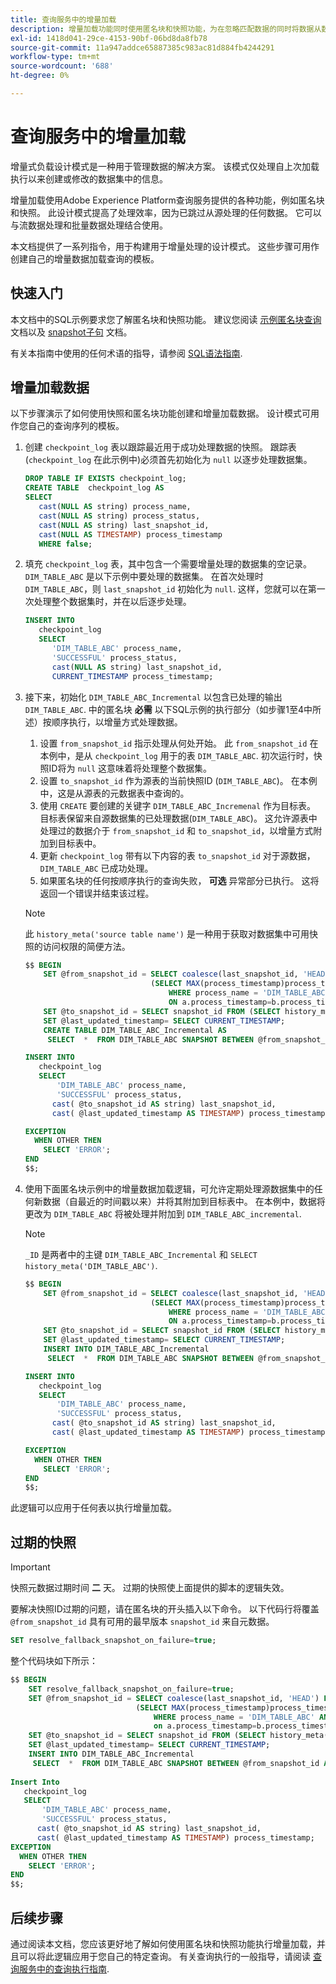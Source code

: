 ```yaml
---
title: 查询服务中的增量加载
description: 增量加载功能同时使用匿名块和快照功能，为在忽略匹配数据的同时将数据从数据湖移动到data warehouse提供了近乎实时的解决方案。
exl-id: 1418d041-29ce-4153-90bf-06bd8da8fb78
source-git-commit: 11a947addce65887385c983ac81d884fb4244291
workflow-type: tm+mt
source-wordcount: '688'
ht-degree: 0%

---
```


# 查询服务中的增量加载

增量式负载设计模式是一种用于管理数据的解决方案。 该模式仅处理自上次加载执行以来创建或修改的数据集中的信息。

增量加载使用Adobe Experience Platform查询服务提供的各种功能，例如匿名块和快照。 此设计模式提高了处理效率，因为已跳过从源处理的任何数据。 它可以与流数据处理和批量数据处理结合使用。

本文档提供了一系列指令，用于构建用于增量处理的设计模式。 这些步骤可用作创建自己的增量数据加载查询的模板。

## 快速入门

本文档中的SQL示例要求您了解匿名块和快照功能。 建议您阅读 [示例匿名块查询](./anonymous-block.md) 文档以及 [snapshot子句](../sql/syntax.md#snapshot-clause) 文档。

有关本指南中使用的任何术语的指导，请参阅 [SQL语法指南](../sql/syntax.md).

## 增量加载数据

以下步骤演示了如何使用快照和匿名块功能创建和增量加载数据。 设计模式可用作您自己的查询序列的模板。

1. 创建 `checkpoint_log` 表以跟踪最近用于成功处理数据的快照。 跟踪表(`checkpoint_log` 在此示例中)必须首先初始化为 `null` 以逐步处理数据集。

   ```SQL
   DROP TABLE IF EXISTS checkpoint_log;
   CREATE TABLE  checkpoint_log AS
   SELECT
      cast(NULL AS string) process_name,
      cast(NULL AS string) process_status,
      cast(NULL AS string) last_snapshot_id,
      cast(NULL AS TIMESTAMP) process_timestamp
      WHERE false;
   ```

1. 填充 `checkpoint_log` 表，其中包含一个需要增量处理的数据集的空记录。 `DIM_TABLE_ABC` 是以下示例中要处理的数据集。 在首次处理时 `DIM_TABLE_ABC`，则 `last_snapshot_id` 初始化为 `null`. 这样，您就可以在第一次处理整个数据集时，并在以后逐步处理。

   ```SQL
   INSERT INTO
      checkpoint_log
      SELECT
         'DIM_TABLE_ABC' process_name,
         'SUCCESSFUL' process_status,
         cast(NULL AS string) last_snapshot_id,
         CURRENT_TIMESTAMP process_timestamp;
   ```

1. 接下来，初始化 `DIM_TABLE_ABC_Incremental` 以包含已处理的输出 `DIM_TABLE_ABC`. 中的匿名块 **必需** 以下SQL示例的执行部分（如步骤1至4中所述）按顺序执行，以增量方式处理数据。

   1. 设置 `from_snapshot_id` 指示处理从何处开始。 此 `from_snapshot_id` 在本例中，是从 `checkpoint_log` 用于的表 `DIM_TABLE_ABC`. 初次运行时，快照ID将为 `null` 这意味着将处理整个数据集。
   1. 设置 `to_snapshot_id` 作为源表的当前快照ID (`DIM_TABLE_ABC`)。 在本例中，这是从源表的元数据表中查询的。
   1. 使用 `CREATE` 要创建的关键字 `DIM_TABLE_ABC_Incremenal` 作为目标表。 目标表保留来自源数据集的已处理数据(`DIM_TABLE_ABC`)。 这允许源表中处理过的数据介于 `from_snapshot_id` 和 `to_snapshot_id`，以增量方式附加到目标表中。
   1. 更新 `checkpoint_log` 带有以下内容的表 `to_snapshot_id` 对于源数据， `DIM_TABLE_ABC` 已成功处理。
   1. 如果匿名块的任何按顺序执行的查询失败， **可选** 异常部分已执行。 这将返回一个错误并结束该过程。

   >[!NOTE]
   >
   >此 `history_meta('source table name')` 是一种用于获取对数据集中可用快照的访问权限的简便方法。

   ```SQL
   $$ BEGIN
       SET @from_snapshot_id = SELECT coalesce(last_snapshot_id, 'HEAD') FROM checkpoint_log a JOIN
                               (SELECT MAX(process_timestamp)process_timestamp FROM checkpoint_log
                                   WHERE process_name = 'DIM_TABLE_ABC' AND process_status = 'SUCCESSFUL' )b
                                   ON a.process_timestamp=b.process_timestamp;
       SET @to_snapshot_id = SELECT snapshot_id FROM (SELECT history_meta('DIM_TABLE_ABC')) WHERE  is_current = true;
       SET @last_updated_timestamp= SELECT CURRENT_TIMESTAMP;
       CREATE TABLE DIM_TABLE_ABC_Incremental AS
        SELECT  *  FROM DIM_TABLE_ABC SNAPSHOT BETWEEN @from_snapshot_id AND @to_snapshot_id ;
   
   INSERT INTO
      checkpoint_log
      SELECT
          'DIM_TABLE_ABC' process_name,
          'SUCCESSFUL' process_status,
         cast( @to_snapshot_id AS string) last_snapshot_id,
         cast( @last_updated_timestamp AS TIMESTAMP) process_timestamp;
   
   EXCEPTION
     WHEN OTHER THEN
       SELECT 'ERROR';
   END 
   $$;
   ```

1. 使用下面匿名块示例中的增量数据加载逻辑，可允许定期处理源数据集中的任何新数据（自最近的时间戳以来）并将其附加到目标表中。 在本例中，数据将更改为 `DIM_TABLE_ABC` 将被处理并附加到 `DIM_TABLE_ABC_incremental`.

   >[!NOTE]
   >
   > `_ID` 是两者中的主键 `DIM_TABLE_ABC_Incremental` 和 `SELECT history_meta('DIM_TABLE_ABC')`.

   ```SQL
   $$ BEGIN
       SET @from_snapshot_id = SELECT coalesce(last_snapshot_id, 'HEAD') FROM checkpoint_log a join
                               (SELECT MAX(process_timestamp)process_timestamp FROM checkpoint_log
                                   WHERE process_name = 'DIM_TABLE_ABC' AND process_status = 'SUCCESSFUL' )b
                                   ON a.process_timestamp=b.process_timestamp;
       SET @to_snapshot_id = SELECT snapshot_id FROM (SELECT history_meta('DIM_TABLE_ABC')) WHERE  is_current = true;
       SET @last_updated_timestamp= SELECT CURRENT_TIMESTAMP;
       INSERT INTO DIM_TABLE_ABC_Incremental
        SELECT  *  FROM DIM_TABLE_ABC SNAPSHOT BETWEEN @from_snapshot_id AND @to_snapshot_id WHERE NOT EXISTS (SELECT _id FROM DIM_TABLE_ABC_Incremental a WHERE _id=a._id);
   
   INSERT INTO
      checkpoint_log
      SELECT
          'DIM_TABLE_ABC' process_name,
          'SUCCESSFUL' process_status,
         cast( @to_snapshot_id AS string) last_snapshot_id,
         cast( @last_updated_timestamp AS TIMESTAMP) process_timestamp;
   
   EXCEPTION
     WHEN OTHER THEN
       SELECT 'ERROR';
   END
   $$;
   ```

此逻辑可以应用于任何表以执行增量加载。

## 过期的快照

>[!IMPORTANT]
>
>快照元数据过期时间 **二** 天。 过期的快照使上面提供的脚本的逻辑失效。

要解决快照ID过期的问题，请在匿名块的开头插入以下命令。 以下代码行将覆盖 `@from_snapshot_id` 具有可用的最早版本 `snapshot_id` 来自元数据。

```SQL
SET resolve_fallback_snapshot_on_failure=true;
```

整个代码块如下所示：

```SQL
$$ BEGIN
    SET resolve_fallback_snapshot_on_failure=true;
    SET @from_snapshot_id = SELECT coalesce(last_snapshot_id, 'HEAD') FROM checkpoint_log a JOIN
                            (SELECT MAX(process_timestamp)process_timestamp FROM checkpoint_log
                                WHERE process_name = 'DIM_TABLE_ABC' AND process_status = 'SUCCESSFUL' )b
                                on a.process_timestamp=b.process_timestamp;
    SET @to_snapshot_id = SELECT snapshot_id FROM (SELECT history_meta('DIM_TABLE_ABC')) WHERE  is_current = true;
    SET @last_updated_timestamp= SELECT CURRENT_TIMESTAMP;
    INSERT INTO DIM_TABLE_ABC_Incremental
     SELECT  *  FROM DIM_TABLE_ABC SNAPSHOT BETWEEN @from_snapshot_id AND @to_snapshot_id WHERE NOT EXISTS (SELECT _id FROM DIM_TABLE_ABC_Incremental a WHERE _id=a._id);
 
Insert Into
   checkpoint_log
   SELECT
       'DIM_TABLE_ABC' process_name,
       'SUCCESSFUL' process_status,
      cast( @to_snapshot_id AS string) last_snapshot_id,
      cast( @last_updated_timestamp AS TIMESTAMP) process_timestamp;
EXCEPTION
  WHEN OTHER THEN
    SELECT 'ERROR';
END
$$;
```

## 后续步骤

通过阅读本文档，您应该更好地了解如何使用匿名块和快照功能执行增量加载，并且可以将此逻辑应用于您自己的特定查询。 有关查询执行的一般指导，请阅读 [查询服务中的查询执行指南](../best-practices/writing-queries.md).

